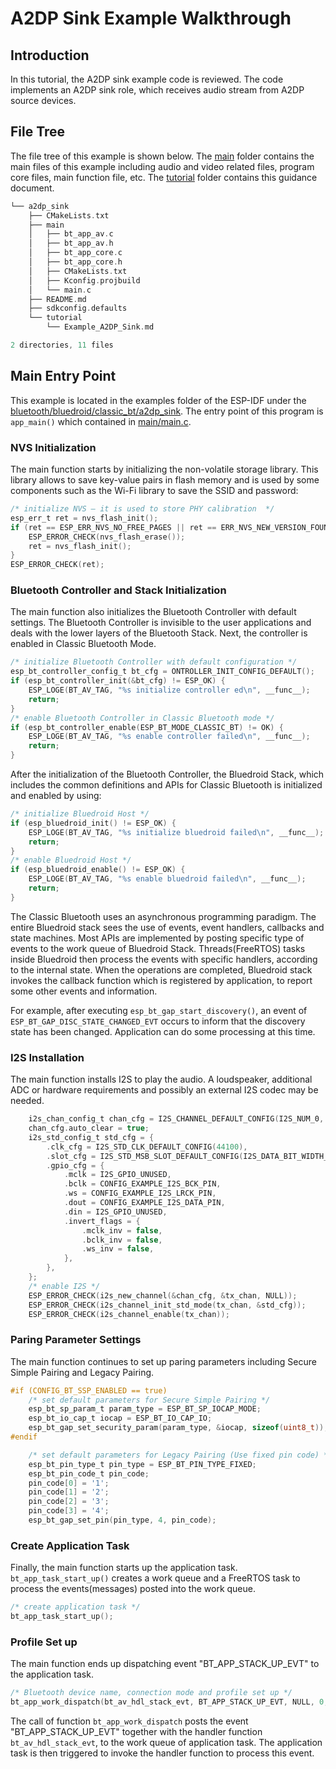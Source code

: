 # A2DP Sink Example Walkthrough

## Introduction

In this tutorial, the A2DP sink example code is reviewed. The code implements an A2DP sink role, which receives audio stream from A2DP source devices.

## File Tree

The file tree of this example is shown below. The [main](../main) folder contains the main files of this example including audio and video related files, program core files, main function file, etc. The [tutorial](../tutorial) folder contains this guidance document.

```c
└── a2dp_sink
    ├── CMakeLists.txt
    ├── main
    │   ├── bt_app_av.c
    │   ├── bt_app_av.h
    │   ├── bt_app_core.c
    │   ├── bt_app_core.h
    │   ├── CMakeLists.txt
    │   ├── Kconfig.projbuild
    │   └── main.c
    ├── README.md
    ├── sdkconfig.defaults
    └── tutorial
        └── Example_A2DP_Sink.md

2 directories, 11 files
```

## Main Entry Point

This example is located in the examples folder of the ESP-IDF under the [bluetooth/bluedroid/classic_bt/a2dp_sink](../). The entry point of this program is `app_main()` which contained in [main/main.c](../main/main.c).

### NVS Initialization

The main function starts by initializing the non-volatile storage library. This library allows to save key-value pairs in flash memory and is used by some components such as the Wi-Fi library to save the SSID and password:

```c
/* initialize NVS — it is used to store PHY calibration  */
esp_err_t ret = nvs_flash_init();
if (ret == ESP_ERR_NVS_NO_FREE_PAGES || ret == ERR_NVS_NEW_VERSION_FOUND) {
    ESP_ERROR_CHECK(nvs_flash_erase());
    ret = nvs_flash_init();
}
ESP_ERROR_CHECK(ret);
```

### Bluetooth Controller and Stack Initialization

The main function also initializes the Bluetooth Controller with default settings. The Bluetooth Controller is invisible to the user applications and deals with the lower layers of the Bluetooth Stack. Next, the controller is enabled in Classic Bluetooth Mode.

```c
/* initialize Bluetooth Controller with default configuration */
esp_bt_controller_config_t bt_cfg = ONTROLLER_INIT_CONFIG_DEFAULT();
if (esp_bt_controller_init(&bt_cfg) != ESP_OK) {
    ESP_LOGE(BT_AV_TAG, "%s initialize controller ed\n", __func__);
    return;
}
/* enable Bluetooth Controller in Classic Bluetooth mode */
if (esp_bt_controller_enable(ESP_BT_MODE_CLASSIC_BT) != OK) {
    ESP_LOGE(BT_AV_TAG, "%s enable controller failed\n", __func__);
    return;
}
```

After the initialization of the Bluetooth Controller, the Bluedroid Stack, which includes the common definitions and APIs for Classic Bluetooth is initialized and enabled by using:

```c
/* initialize Bluedroid Host */
if (esp_bluedroid_init() != ESP_OK) {
    ESP_LOGE(BT_AV_TAG, "%s initialize bluedroid failed\n", __func__);
    return;
}
/* enable Bluedroid Host */
if (esp_bluedroid_enable() != ESP_OK) {
    ESP_LOGE(BT_AV_TAG, "%s enable bluedroid failed\n", __func__);
    return;
}
```

The Classic Bluetooth uses an asynchronous programming paradigm. The entire Bluedroid stack sees the use of events, event handlers, callbacks and state machines. Most APIs are implemented by posting specific type of events to the work queue of Bluedroid Stack. Threads(FreeRTOS) tasks inside Bluedroid then process the events with specific handlers, according to the internal state. When the operations are completed, Bluedroid stack invokes the callback function which is registered by application, to report some other events and information.

For example, after executing `esp_bt_gap_start_discovery()`, an event of `ESP_BT_GAP_DISC_STATE_CHANGED_EVT` occurs to inform that the discovery state has been changed. Application can do some processing at this time.

### I2S Installation

The main function installs I2S to play the audio. A loudspeaker, additional ADC or hardware requirements and possibly an external I2S codec may be needed.

```c
    i2s_chan_config_t chan_cfg = I2S_CHANNEL_DEFAULT_CONFIG(I2S_NUM_0, I2S_ROLE_MASTER);
    chan_cfg.auto_clear = true;
    i2s_std_config_t std_cfg = {
        .clk_cfg = I2S_STD_CLK_DEFAULT_CONFIG(44100),
        .slot_cfg = I2S_STD_MSB_SLOT_DEFAULT_CONFIG(I2S_DATA_BIT_WIDTH_16BIT, I2S_SLOT_MODE_STEREO),
        .gpio_cfg = {
            .mclk = I2S_GPIO_UNUSED,
            .bclk = CONFIG_EXAMPLE_I2S_BCK_PIN,
            .ws = CONFIG_EXAMPLE_I2S_LRCK_PIN,
            .dout = CONFIG_EXAMPLE_I2S_DATA_PIN,
            .din = I2S_GPIO_UNUSED,
            .invert_flags = {
                .mclk_inv = false,
                .bclk_inv = false,
                .ws_inv = false,
            },
        },
    };
    /* enable I2S */
    ESP_ERROR_CHECK(i2s_new_channel(&chan_cfg, &tx_chan, NULL));
    ESP_ERROR_CHECK(i2s_channel_init_std_mode(tx_chan, &std_cfg));
    ESP_ERROR_CHECK(i2s_channel_enable(tx_chan));
```

### Paring Parameter Settings

The main function continues to set up paring parameters including Secure Simple Pairing and Legacy Pairing.

```c
#if (CONFIG_BT_SSP_ENABLED == true)
    /* set default parameters for Secure Simple Pairing */
    esp_bt_sp_param_t param_type = ESP_BT_SP_IOCAP_MODE;
    esp_bt_io_cap_t iocap = ESP_BT_IO_CAP_IO;
    esp_bt_gap_set_security_param(param_type, &iocap, sizeof(uint8_t));
#endif

    /* set default parameters for Legacy Pairing (Use fixed pin code) */
    esp_bt_pin_type_t pin_type = ESP_BT_PIN_TYPE_FIXED;
    esp_bt_pin_code_t pin_code;
    pin_code[0] = '1';
    pin_code[1] = '2';
    pin_code[2] = '3';
    pin_code[3] = '4';
    esp_bt_gap_set_pin(pin_type, 4, pin_code);
```

### Create Application Task

Finally, the main function starts up the application task. `bt_app_task_start_up()` creates a work queue and a FreeRTOS task to process the events(messages) posted into the work queue.

```c
/* create application task */
bt_app_task_start_up();
```

### Profile Set up

The main function ends up dispatching event "BT_APP_STACK_UP_EVT" to the application task.

```c
/* Bluetooth device name, connection mode and profile set up */
bt_app_work_dispatch(bt_av_hdl_stack_evt, BT_APP_STACK_UP_EVT, NULL, 0, NULL);
```

The call of function `bt_app_work_dispatch` posts the event "BT_APP_STACK_UP_EVT" together with the handler function `bt_av_hdl_stack_evt`, to the work queue of application task. The application task is then triggered to invoke the handler function to process this event.